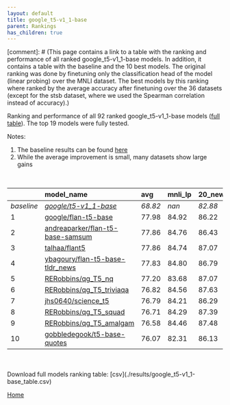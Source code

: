 ```yaml
---
layout: default
title: google_t5-v1_1-base
parent: Rankings
has_children: true
---
```

[comment]: # (This page contains a link to a table with the ranking and performance of all ranked google_t5-v1_1-base models. In addition, it contains a table with the baseline and the 10 best models. The original ranking was done by finetuning only the classification head of the model (linear probing) over the MNLI dataset.  The best models  by this ranking where ranked by the average accuracy after finetuning over the 36 datasets (except for the stsb dataset, where we used the Spearman correlation instead of accuracy).)

Ranking and performance of all 92 ranked google_t5-v1_1-base models ([full table](./results/google_t5-v1_1-base_table.csv)).  The top 19 models were fully tested.

Notes:
1. The baseline results can be found [here](google_t5-v1_1-base_pretrain_scores_table)
1. While the average improvement is small, many datasets show large gains

<br>


|            | model_name                                                                                                                                                                                                                                                                                                                                                                                                                                                                                                                                                                                                                                                                                                         | avg     | mnli_lp   | 20_newsgroup   | ag_news   | amazon_reviews_multi   | anli    | boolq   | cb      | cola    | copa    | dbpedia   | esnli   | financial_phrasebank   | imdb    | isear   | mnli    | mrpc    | multirc   | poem_sentiment   | qnli    | qqp     | rotten_tomatoes   | rte     | sst2    | sst_5bins   | stsb    | trec_coarse   | trec_fine   | tweet_ev_emoji   | tweet_ev_emotion   | tweet_ev_hate   | tweet_ev_irony   | tweet_ev_offensive   | tweet_ev_sentiment   | wic     | wnli    | wsc     | yahoo_answers   |
|:-----------|:-------------------------------------------------------------------------------------------------------------------------------------------------------------------------------------------------------------------------------------------------------------------------------------------------------------------------------------------------------------------------------------------------------------------------------------------------------------------------------------------------------------------------------------------------------------------------------------------------------------------------------------------------------------------------------------------------------------------|:--------|:----------|:---------------|:----------|:-----------------------|:--------|:--------|:--------|:--------|:--------|:----------|:--------|:-----------------------|:--------|:--------|:--------|:--------|:----------|:-----------------|:--------|:--------|:------------------|:--------|:--------|:------------|:--------|:--------------|:------------|:-----------------|:-------------------|:----------------|:-----------------|:---------------------|:---------------------|:--------|:--------|:--------|:----------------|
| *baseline* | *[google/t5-v1_1-base](google/t5-v1_1-base_pretrain_scores_table)*                                                                                                                                                                                                                                                                                                                                                                                                                                                                                                                                                                                                                                                 | *68.82* | *nan*     | *82.88*        | *88.18*   | *66.91*                | *38.06* | *65.57* | *55.45* | *70.18* | *40.50* | *70.77*   | *85.58* | *66.74*                | *92.99* | *71.06* | *75.51* | *72.83* | *56.14*   | *68.08*          | *89.37* | *83.60* | *86.05*           | *60.58* | *93.72* | *51.84*     | *68.79* | *93.25*       | *82.07*     | *33.46*          | *75.61*            | *51.52*         | *67.62*          | *82.61*              | *69.88*              | *55.84* | *46.90* | *48.32* | *69.26*         |
| 1          | [google/flan-t5-base](model_gain_chart?avg=9.16&mnli_lp=nan&20_newsgroup=3.34&ag_news=1.49&amazon_reviews_multi=0.21&anli=13.91&boolq=16.75&cb=23.12&cola=9.97&copa=34.50&dbpedia=6.90&esnli=5.37&financial_phrasebank=18.66&imdb=0.33&isear=1.37&mnli=11.74&mrpc=16.63&multirc=6.24&poem_sentiment=14.62&qnli=3.41&qqp=6.18&rotten_tomatoes=2.98&rte=24.26&sst2=0.67&sst_5bins=5.44&stsb=20.68&trec_coarse=3.95&trec_fine=10.73&tweet_ev_emoji=13.39&tweet_ev_emotion=4.62&tweet_ev_hate=3.46&tweet_ev_irony=9.04&tweet_ev_offensive=1.69&tweet_ev_sentiment=0.75&wic=14.22&wnli=9.44&wsc=5.53&yahoo_answers=4.14&model_name=google%2Fflan-t5-base&base_name=google%2Ft5-v1_1-base)                               | 77.98   | 84.92     | 86.22          | 89.67     | 67.12                  | 51.97   | 82.32   | 78.57   | 80.15   | 75.00   | 77.67     | 90.95   | 85.40                  | 93.32   | 72.43   | 87.25   | 89.46   | 62.38     | 82.69            | 92.79   | 89.77   | 89.02             | 84.84   | 94.38   | 57.29       | 89.48   | 97.20         | 92.80       | 46.85            | 80.23              | 54.98           | 76.66            | 84.30                | 70.64                | 70.06   | 56.34   | 53.85   | 73.40           |
| 2          | [andreaparker/flan-t5-base-samsum](model_gain_chart?avg=9.04&mnli_lp=nan&20_newsgroup=3.55&ag_news=1.66&amazon_reviews_multi=0.19&anli=14.53&boolq=16.60&cb=24.91&cola=10.35&copa=25.50&dbpedia=5.73&esnli=5.31&financial_phrasebank=19.96&imdb=0.05&isear=0.59&mnli=11.74&mrpc=15.89&multirc=5.99&poem_sentiment=23.27&qnli=3.93&qqp=5.54&rotten_tomatoes=3.54&rte=23.90&sst2=-0.14&sst_5bins=5.12&stsb=20.58&trec_coarse=4.15&trec_fine=10.93&tweet_ev_emoji=12.87&tweet_ev_emotion=6.02&tweet_ev_hate=-0.04&tweet_ev_irony=7.12&tweet_ev_offensive=2.16&tweet_ev_sentiment=-0.00&wic=12.03&wnli=9.44&wsc=9.37&yahoo_answers=3.04&model_name=andreaparker%2Fflan-t5-base-samsum&base_name=google%2Ft5-v1_1-base) | 77.86   | 84.76     | 86.43          | 89.83     | 67.10                  | 52.59   | 82.17   | 80.36   | 80.54   | 66.00   | 76.50     | 90.89   | 86.70                  | 93.04   | 71.64   | 87.25   | 88.73   | 62.13     | 91.35            | 93.30   | 89.14   | 89.59             | 84.48   | 93.58   | 56.97       | 89.37   | 97.40         | 93.00       | 46.33            | 81.63              | 51.48           | 74.74            | 84.77                | 69.88                | 67.87   | 56.34   | 57.69   | 72.30           |
| 3          | [talhaa/flant5](model_gain_chart?avg=9.03&mnli_lp=nan&20_newsgroup=4.19&ag_news=1.36&amazon_reviews_multi=0.23&anli=14.13&boolq=17.27&cb=23.12&cola=9.97&copa=29.50&dbpedia=6.50&esnli=5.11&financial_phrasebank=18.16&imdb=0.52&isear=1.43&mnli=11.97&mrpc=13.44&multirc=5.70&poem_sentiment=19.42&qnli=3.74&qqp=7.12&rotten_tomatoes=3.64&rte=25.34&sst2=0.09&sst_5bins=4.72&stsb=20.65&trec_coarse=4.15&trec_fine=9.53&tweet_ev_emoji=13.59&tweet_ev_emotion=4.90&tweet_ev_hate=1.07&tweet_ev_irony=7.25&tweet_ev_offensive=2.16&tweet_ev_sentiment=1.88&wic=12.97&wnli=9.44&wsc=7.45&yahoo_answers=3.38&model_name=talhaa%2Fflant5&base_name=google%2Ft5-v1_1-base)                                            | 77.86   | 84.74     | 87.07          | 89.53     | 67.14                  | 52.19   | 82.84   | 78.57   | 80.15   | 70.00   | 77.27     | 90.70   | 84.90                  | 93.51   | 72.49   | 87.48   | 86.27   | 61.84     | 87.50            | 93.12   | 90.72   | 89.68             | 85.92   | 93.81   | 56.56       | 89.44   | 97.40         | 91.60       | 47.05            | 80.51              | 52.59           | 74.87            | 84.77                | 71.76                | 68.81   | 56.34   | 55.77   | 72.63           |
| 4          | [ybagoury/flan-t5-base-tldr_news](model_gain_chart?avg=9.01&mnli_lp=nan&20_newsgroup=3.91&ag_news=1.72&amazon_reviews_multi=-0.21&anli=13.38&boolq=16.39&cb=21.34&cola=11.03&copa=29.50&dbpedia=6.47&esnli=5.40&financial_phrasebank=21.16&imdb=0.44&isear=1.96&mnli=11.67&mrpc=14.91&multirc=5.68&poem_sentiment=16.54&qnli=3.96&qqp=6.70&rotten_tomatoes=3.45&rte=23.18&sst2=0.55&sst_5bins=5.31&stsb=20.88&trec_coarse=3.95&trec_fine=10.73&tweet_ev_emoji=13.94&tweet_ev_emotion=4.76&tweet_ev_hate=-1.52&tweet_ev_irony=8.14&tweet_ev_offensive=1.11&tweet_ev_sentiment=1.38&wic=12.97&wnli=9.44&wsc=10.34&yahoo_answers=3.71&model_name=ybagoury%2Fflan-t5-base-tldr_news&base_name=google%2Ft5-v1_1-base)   | 77.83   | 84.80     | 86.79          | 89.90     | 66.70                  | 51.44   | 81.96   | 76.79   | 81.21   | 70.00   | 77.23     | 90.98   | 87.90                  | 93.43   | 73.01   | 87.17   | 87.75   | 61.82     | 84.62            | 93.34   | 90.29   | 89.49             | 83.75   | 94.27   | 57.15       | 89.67   | 97.20         | 92.80       | 47.40            | 80.37              | 50.00           | 75.77            | 83.72                | 71.26                | 68.81   | 56.34   | 58.65   | 72.97           |
| 5          | [RERobbins/qg_T5_nq](model_gain_chart?avg=8.37&mnli_lp=nan&20_newsgroup=4.19&ag_news=1.52&amazon_reviews_multi=-0.13&anli=13.06&boolq=12.35&cb=30.27&cola=9.40&copa=8.50&dbpedia=6.63&esnli=5.31&financial_phrasebank=20.66&imdb=0.80&isear=2.61&mnli=11.88&mrpc=14.91&multirc=5.37&poem_sentiment=16.54&qnli=3.67&qqp=4.70&rotten_tomatoes=3.64&rte=14.87&sst2=0.55&sst_5bins=4.76&stsb=18.60&trec_coarse=4.75&trec_fine=9.93&tweet_ev_emoji=13.56&tweet_ev_emotion=6.59&tweet_ev_hate=2.08&tweet_ev_irony=9.67&tweet_ev_offensive=2.04&tweet_ev_sentiment=1.56&wic=13.60&wnli=6.62&wsc=12.26&yahoo_answers=4.11&model_name=RERobbins%2Fqg_T5_nq&base_name=google%2Ft5-v1_1-base)                                 | 77.20   | 83.68     | 87.07          | 89.70     | 66.78                  | 51.12   | 77.92   | 85.71   | 79.58   | 49.00   | 77.40     | 90.89   | 87.40                  | 93.79   | 73.66   | 87.39   | 87.75   | 61.51     | 84.62            | 93.04   | 88.30   | 89.68             | 75.45   | 94.27   | 56.61       | 87.39   | 98.00         | 92.00       | 47.02            | 82.20              | 53.60           | 77.30            | 84.65                | 71.44                | 69.44   | 53.52   | 60.58   | 73.37           |
| 6          | [RERobbins/qg_T5_triviaqa](model_gain_chart?avg=7.99&mnli_lp=nan&20_newsgroup=4.75&ag_news=1.56&amazon_reviews_multi=0.23&anli=15.10&boolq=8.53&cb=26.70&cola=8.82&copa=15.50&dbpedia=6.87&esnli=5.16&financial_phrasebank=19.36&imdb=0.81&isear=1.43&mnli=12.61&mrpc=14.18&multirc=1.15&poem_sentiment=19.42&qnli=3.93&qqp=6.52&rotten_tomatoes=4.10&rte=11.62&sst2=0.55&sst_5bins=5.03&stsb=18.48&trec_coarse=4.75&trec_fine=9.73&tweet_ev_emoji=13.49&tweet_ev_emotion=6.02&tweet_ev_hate=1.85&tweet_ev_irony=9.04&tweet_ev_offensive=2.97&tweet_ev_sentiment=1.12&wic=10.78&wnli=2.39&wsc=8.41&yahoo_answers=4.81&model_name=RERobbins%2Fqg_T5_triviaqa&base_name=google%2Ft5-v1_1-base)                       | 76.82   | 84.56     | 87.63          | 89.73     | 67.14                  | 53.16   | 74.10   | 82.14   | 79.00   | 56.00   | 77.63     | 90.75   | 86.10                  | 93.80   | 72.49   | 88.12   | 87.01   | 57.28     | 87.50            | 93.30   | 90.12   | 90.15             | 72.20   | 94.27   | 56.88       | 87.27   | 98.00         | 91.80       | 46.95            | 81.63              | 53.37           | 76.66            | 85.58                | 71.00                | 66.61   | 49.30   | 56.73   | 74.07           |
| 7          | [jhs0640/science_t5](model_gain_chart?avg=7.97&mnli_lp=nan&20_newsgroup=3.41&ag_news=2.09&amazon_reviews_multi=0.09&anli=14.44&boolq=16.75&cb=23.12&cola=9.01&copa=18.50&dbpedia=6.43&esnli=4.94&financial_phrasebank=19.56&imdb=0.23&isear=1.37&mnli=11.89&mrpc=15.65&multirc=4.88&poem_sentiment=17.50&qnli=3.30&qqp=7.44&rotten_tomatoes=2.98&rte=19.57&sst2=0.09&sst_5bins=4.36&stsb=20.72&trec_coarse=4.35&trec_fine=8.73&tweet_ev_emoji=13.17&tweet_ev_emotion=5.95&tweet_ev_hate=-1.32&tweet_ev_irony=6.87&tweet_ev_offensive=2.62&tweet_ev_sentiment=-0.07&wic=12.50&wnli=0.99&wsc=1.68&yahoo_answers=2.97&model_name=jhs0640%2Fscience_t5&base_name=google%2Ft5-v1_1-base)                                | 76.79   | 84.21     | 86.29          | 90.27     | 67.00                  | 52.50   | 82.32   | 78.57   | 79.19   | 59.00   | 77.20     | 90.52   | 86.30                  | 93.22   | 72.43   | 87.40   | 88.48   | 61.01     | 85.58            | 92.68   | 91.04   | 89.02             | 80.14   | 93.81   | 56.20       | 89.52   | 97.60         | 90.80       | 46.63            | 81.56              | 50.20           | 74.49            | 85.23                | 69.81                | 68.34   | 47.89   | 50.00   | 72.23           |
| 8          | [RERobbins/qg_T5_squad](model_gain_chart?avg=7.88&mnli_lp=nan&20_newsgroup=4.51&ag_news=1.42&amazon_reviews_multi=0.43&anli=13.16&boolq=14.61&cb=17.77&cola=9.59&copa=13.50&dbpedia=4.67&esnli=4.90&financial_phrasebank=19.86&imdb=0.68&isear=2.41&mnli=11.70&mrpc=15.16&multirc=4.63&poem_sentiment=14.62&qnli=3.60&qqp=3.96&rotten_tomatoes=3.26&rte=12.71&sst2=1.01&sst_5bins=5.76&stsb=19.57&trec_coarse=4.75&trec_fine=10.93&tweet_ev_emoji=13.88&tweet_ev_emotion=6.80&tweet_ev_hate=0.03&tweet_ev_irony=7.25&tweet_ev_offensive=2.16&tweet_ev_sentiment=1.50&wic=14.22&wnli=0.99&wsc=14.18&yahoo_answers=3.58&model_name=RERobbins%2Fqg_T5_squad&base_name=google%2Ft5-v1_1-base)                          | 76.71   | 84.29     | 87.39          | 89.60     | 67.34                  | 51.22   | 80.18   | 73.21   | 79.77   | 54.00   | 75.43     | 90.48   | 86.60                  | 93.67   | 73.47   | 87.21   | 87.99   | 60.77     | 82.69            | 92.97   | 87.56   | 89.31             | 73.29   | 94.72   | 57.60       | 88.36   | 98.00         | 93.00       | 47.35            | 82.41              | 51.55           | 74.87            | 84.77                | 71.39                | 70.06   | 47.89   | 62.50   | 72.83           |
| 9          | [RERobbins/qg_T5_amalgam](model_gain_chart?avg=7.75&mnli_lp=nan&20_newsgroup=4.60&ag_news=1.52&amazon_reviews_multi=-0.09&anli=13.19&boolq=1.77&cb=21.34&cola=10.16&copa=14.50&dbpedia=5.10&esnli=5.18&financial_phrasebank=19.66&imdb=0.55&isear=3.26&mnli=11.84&mrpc=13.69&multirc=4.55&poem_sentiment=20.38&qnli=3.40&qqp=6.84&rotten_tomatoes=3.45&rte=9.82&sst2=0.67&sst_5bins=5.03&stsb=19.77&trec_coarse=4.55&trec_fine=9.93&tweet_ev_emoji=14.05&tweet_ev_emotion=7.22&tweet_ev_hate=3.13&tweet_ev_irony=1.00&tweet_ev_offensive=2.74&tweet_ev_sentiment=1.84&wic=10.93&wnli=6.62&wsc=13.22&yahoo_answers=3.74&model_name=RERobbins%2Fqg_T5_amalgam&base_name=google%2Ft5-v1_1-base)                       | 76.58   | 84.46     | 87.48          | 89.70     | 66.82                  | 51.25   | 67.34   | 76.79   | 80.35   | 55.00   | 75.87     | 90.77   | 86.40                  | 93.54   | 74.32   | 87.35   | 86.52   | 60.68     | 88.46            | 92.77   | 90.43   | 89.49             | 70.40   | 94.38   | 56.88       | 88.56   | 97.80         | 92.00       | 47.51            | 82.83              | 54.65           | 68.62            | 85.35                | 71.72                | 66.77   | 53.52   | 61.54   | 73.00           |
| 10         | [gobbledegook/t5-base-quotes](model_gain_chart?avg=7.25&mnli_lp=nan&20_newsgroup=3.25&ag_news=1.42&amazon_reviews_multi=0.59&anli=12.38&boolq=9.96&cb=19.55&cola=9.30&copa=8.50&dbpedia=6.40&esnli=5.18&financial_phrasebank=19.66&imdb=0.30&isear=1.24&mnli=11.68&mrpc=12.95&multirc=4.49&poem_sentiment=17.50&qnli=3.05&qqp=6.17&rotten_tomatoes=3.35&rte=9.10&sst2=-0.37&sst_5bins=4.81&stsb=20.22&trec_coarse=4.95&trec_fine=9.73&tweet_ev_emoji=13.50&tweet_ev_emotion=4.62&tweet_ev_hate=-0.24&tweet_ev_irony=9.16&tweet_ev_offensive=1.11&tweet_ev_sentiment=1.44&wic=12.50&wnli=9.44&wsc=0.72&yahoo_answers=3.31&model_name=gobbledegook%2Ft5-base-quotes&base_name=google%2Ft5-v1_1-base)                 | 76.07   | 82.31     | 86.13          | 89.60     | 67.50                  | 50.44   | 75.54   | 75.00   | 79.48   | 49.00   | 77.17     | 90.77   | 86.40                  | 93.29   | 72.29   | 87.18   | 85.78   | 60.62     | 85.58            | 92.42   | 89.77   | 89.40             | 69.68   | 93.35   | 56.65       | 89.01   | 98.20         | 91.80       | 46.97            | 80.23              | 51.28           | 76.79            | 83.72                | 71.32                | 68.34   | 56.34   | 49.04   | 72.57           |


<br>
<br>
Download full models ranking table: [csv](./results/google_t5-v1_1-base_table.csv)

[Home](.)